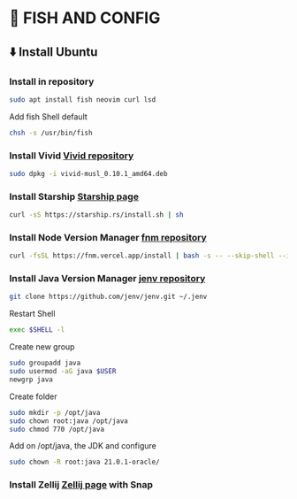 # :rocket: FISH AND CONFIG

## :arrow_down: Install Ubuntu
### Install in repository
```bash
sudo apt install fish neovim curl lsd
```

Add fish Shell default
```bash
chsh -s /usr/bin/fish
``` 

### Install Vivid [Vivid repository](https://github.com/sharkdp/vivid)
```bash
sudo dpkg -i vivid-musl_0.10.1_amd64.deb 
```

### Install Starship [Starship page](https://starship.rs/)
```bash
curl -sS https://starship.rs/install.sh | sh
```

### Install Node Version Manager [fnm repository](https://github.com/Schniz/fnm)

```bash
curl -fsSL https://fnm.vercel.app/install | bash -s -- --skip-shell --install-dir $HOME/.local/share/fnm
```

### Install Java Version Manager [jenv repository](https://github.com/jenv/jenv)
```bash
git clone https://github.com/jenv/jenv.git ~/.jenv
```

Restart Shell
```bash
exec $SHELL -l
```

Create new group
```bash
sudo groupadd java
sudo usermod -aG java $USER
newgrp java
```
Create folder
```bash
sudo mkdir -p /opt/java
sudo chown root:java /opt/java
sudo chmod 770 /opt/java
```
Add on /opt/java, the JDK and configure
```bash
sudo chown -R root:java 21.0.1-oracle/
```

### Install Zellij [Zellij page](https://zellij.dev) with Snap




